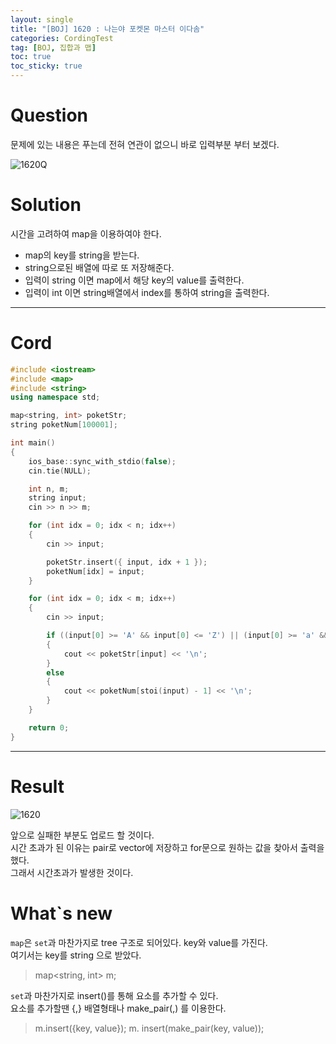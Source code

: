 ```yaml
---
layout: single
title: "[BOJ] 1620 : 나는야 포켓몬 마스터 이다솜"
categories: CordingTest
tag: [BOJ, 집합과 맵]
toc: true
toc_sticky: true
---
```


# Question

문제에 있는 내용은 푸는데 전혀 연관이 없으니 바로 입력부분 부터 보겠다.

![1620Q](https://user-images.githubusercontent.com/97664446/172369798-63fdeb19-eb45-4e51-b10e-bd5cb5332fd3.PNG)

# Solution

시간을 고려하여 map을 이용하여야 한다. <br>

- map의 key를 string을 받는다.
- string으로된 배열에 따로 또 저장해준다.
- 입력이 string 이면 map에서 해당 key의 value를 출력한다.
- 입력이 int 이면 string배열에서 index를 통하여 string을 출력한다.

***

# Cord
```c++
#include <iostream>
#include <map>
#include <string>
using namespace std;

map<string, int> poketStr;
string poketNum[100001];

int main()
{
    ios_base::sync_with_stdio(false);
    cin.tie(NULL);

    int n, m;
    string input;
    cin >> n >> m;

    for (int idx = 0; idx < n; idx++)
    {
        cin >> input;

        poketStr.insert({ input, idx + 1 });
        poketNum[idx] = input;
    }

    for (int idx = 0; idx < m; idx++)
    {        
        cin >> input;

        if ((input[0] >= 'A' && input[0] <= 'Z') || (input[0] >= 'a' && input[0] <= 'z'))
        {
            cout << poketStr[input] << '\n';
        }
        else
        {
            cout << poketNum[stoi(input) - 1] << '\n';
        }
    }

    return 0;
}

```

***

# Result

![1620](https://user-images.githubusercontent.com/97664446/172369790-d0ce5543-31e8-44d0-8cbe-ee20337e2821.PNG) 

앞으로 실패한 부분도 업로드 할 것이다. <br>
시간 초과가 된 이유는 pair로 vector에 저장하고 for문으로 원하는 값을 찾아서 출력을했다.<br>
그래서 시간초과가 발생한 것이다.

# What`s new

`map`은 `set`과 마찬가지로 tree 구조로 되어있다.
key와 value를 가진다. <br>
여기서는 key를 string 으로 받았다.
> map<string, int> m;

`set`과 마찬가지로 insert()를 통해 요소를 추가할 수 있다. <br>
요소를 추가할땐 {,} 배열형태나 make_pair(,) 를 이용한다. <br>
> m.insert({key, value});
> m. insert(make_pair(key, value));